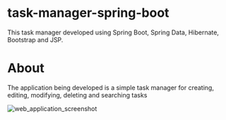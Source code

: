 # task-manager-spring-boot
This task manager developed using Spring Boot, Spring Data, Hibernate, Bootstrap and JSP.

# About

The application being developed is a simple task manager for creating, editing, modifying, deleting and searching tasks

![web_application_screenshot](https://user-images.githubusercontent.com/12431839/45854085-caf73780-bd51-11e8-91d2-6ab521437970.PNG)

